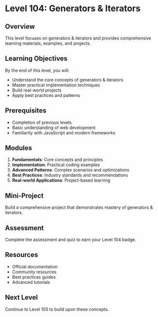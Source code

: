 # Level 104: Generators & Iterators

## Overview
This level focuses on generators & iterators and provides comprehensive learning materials, examples, and projects.

## Learning Objectives
By the end of this level, you will:
- Understand the core concepts of generators & iterators
- Master practical implementation techniques
- Build real-world projects
- Apply best practices and patterns

## Prerequisites
- Completion of previous levels
- Basic understanding of web development
- Familiarity with JavaScript and modern frameworks

## Modules
1. **Fundamentals**: Core concepts and principles
2. **Implementation**: Practical coding examples
3. **Advanced Patterns**: Complex scenarios and optimizations
4. **Best Practices**: Industry standards and recommendations
5. **Real-world Applications**: Project-based learning

## Mini-Project
Build a comprehensive project that demonstrates mastery of generators & iterators.

## Assessment
Complete the assessment and quiz to earn your Level 104 badge.

## Resources
- Official documentation
- Community resources
- Best practices guides
- Advanced tutorials

## Next Level
Continue to Level 105 to build upon these concepts.
